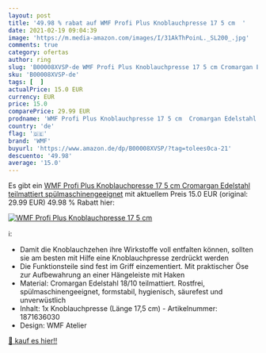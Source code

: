 ```yaml
---
layout: post
title: '49.98 % rabat auf WMF Profi Plus Knoblauchpresse 17 5 cm  '
date: 2021-02-19 09:04:39
image: 'https://m.media-amazon.com/images/I/31AkThPoinL._SL200_.jpg'
comments: true
category: ofertas
author: ring
slug: 'B00008XVSP-de WMF Profi Plus Knoblauchpresse 17 5 cm Cromargan Edelstahl...'
sku: 'B00008XVSP-de'
tags: [  ]
actualPrice: 15.0 EUR
currency: EUR
price: 15.0
comparePrice: 29.99 EUR
prodname: 'WMF Profi Plus Knoblauchpresse 17 5 cm  Cromargan Edelstahl teilmattiert  spülmaschinengeeignet'
country: 'de'
flag: '🇩🇪'
brand: 'WMF'
buyurl: 'https://www.amazon.de/dp/B00008XVSP/?tag=tolees0ca-21'
descuento: '49.98'
average: '15.0'
---
```


Es gibt ein [WMF Profi Plus Knoblauchpresse 17 5 cm  Cromargan Edelstahl teilmattiert  spülmaschinengeeignet](https://www.amazon.de/dp/B00008XVSP/?tag=tolees0ca-21) mit aktuellem Preis 15.0 EUR (original: 29.99 EUR) 49.98 % Rabatt hier:

[![WMF Profi Plus Knoblauchpresse 17 5 cm  ](https://m.media-amazon.com/images/I/31AkThPoinL._SL200_.jpg)](https://www.amazon.de/dp/B00008XVSP/?tag=tolees0ca-21)

ℹ️:

- Damit die Knoblauchzehen ihre Wirkstoffe voll entfalten können, sollten sie am besten mit Hilfe eine Knoblauchpresse zerdrückt werden
- Die Funktionsteile sind fest im Griff einzementiert. Mit praktischer Öse zur Aufbewahrung an einer Hängeleiste mit Haken
- Material: Cromargan Edelstahl 18/10 teilmattiert. Rostfrei, spülmaschinengeeignet, formstabil, hygienisch, säurefest und unverwüstlich
- Inhalt: 1x Knoblauchpresse (Länge 17,5 cm) - Artikelnummer: 1871636030
- Design: WMF Atelier

[🛒 kauf es hier!!](https://www.amazon.de/dp/B00008XVSP/?tag=tolees0ca-21)
